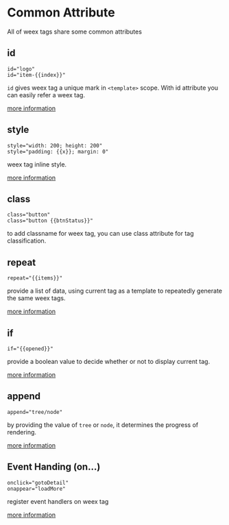 # Common Attribute

All of weex tags share some common attributes

## id

```
id="logo"
id="item-{{index}}"
```

`id` gives weex tag a unique mark in `<template>` scope. With id attribute you can easily refer a weex tag.

[more information](../syntax/id.md)

## style

```
style="width: 200; height: 200"
style="padding: {{x}}; margin: 0"
```

weex tag inline style.

[more information](../syntax/style-n-class.md)

## class

```
class="button"
class="button {{btnStatus}}"
```

to add classname for weex tag, you can use class attribute for tag classification.

## repeat

```
repeat="{{items}}"
```

provide a list of data, using current tag as a template to repeatedly generate the same weex tags.

[more information](../syntax/display-logic.md)

## if

```
if="{{opened}}"
```

provide a boolean value to decide whether or not to display current tag.

[more information](../syntax/display-logic.md)

## append

```
append="tree/node"
```

by providing the value of `tree` or `node`, it determines the progress of rendering.

[more information](../syntax/render-logic.md)

## Event Handing (on...)

```
onclick="gotoDetail"
onappear="loadMore"
```

register event handlers on weex tag

[more information](../syntax/events.md)
